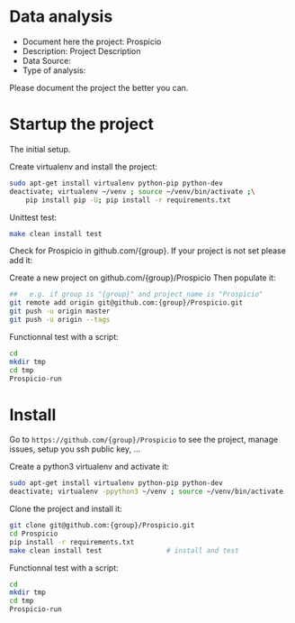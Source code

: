 # Data analysis
- Document here the project: Prospicio
- Description: Project Description
- Data Source:
- Type of analysis:

Please document the project the better you can.

# Startup the project

The initial setup.

Create virtualenv and install the project:
```bash
sudo apt-get install virtualenv python-pip python-dev
deactivate; virtualenv ~/venv ; source ~/venv/bin/activate ;\
    pip install pip -U; pip install -r requirements.txt
```

Unittest test:
```bash
make clean install test
```

Check for Prospicio in github.com/{group}. If your project is not set please add it:

Create a new project on github.com/{group}/Prospicio
Then populate it:

```bash
##   e.g. if group is "{group}" and project_name is "Prospicio"
git remote add origin git@github.com:{group}/Prospicio.git
git push -u origin master
git push -u origin --tags
```

Functionnal test with a script:

```bash
cd
mkdir tmp
cd tmp
Prospicio-run
```

# Install

Go to `https://github.com/{group}/Prospicio` to see the project, manage issues,
setup you ssh public key, ...

Create a python3 virtualenv and activate it:

```bash
sudo apt-get install virtualenv python-pip python-dev
deactivate; virtualenv -ppython3 ~/venv ; source ~/venv/bin/activate
```

Clone the project and install it:

```bash
git clone git@github.com:{group}/Prospicio.git
cd Prospicio
pip install -r requirements.txt
make clean install test                # install and test
```
Functionnal test with a script:

```bash
cd
mkdir tmp
cd tmp
Prospicio-run
```
